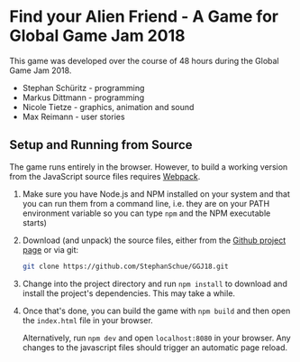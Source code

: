 # Find your Alien Friend - A Game for Global Game Jam 2018

This game was developed over the course of 48 hours during the Global Game Jam 2018.

*  Stephan Schüritz - programming
*  Markus Dittmann - programming
*  Nicole Tietze - graphics, animation and sound
*  Max Reimann - user stories

## Setup and Running from Source

The game runs entirely in the browser. However, to build a working version from the JavaScript source files requires [Webpack](https://webpack.js.org/).

1)  Make sure you have Node.js and NPM installed on your system and that you can run them from a command line, i.e. they are on your PATH environment variable so you can type `npm` and the NPM executable starts)

2)  Download (and unpack) the source files, either from the [Github project page](https://github.com/StephanSchue/GGJ18) or via git:

    ```bash
    git clone https://github.com/StephanSchue/GGJ18.git
    ```

3)  Change into the project directory and run `npm install` to download and install the project's dependencies. This may take a while.

4)  Once that's done, you can build the game with `npm build` and then open the `index.html` file in your browser.

    Alternatively, run `npm dev` and open `localhost:8080` in your browser. Any changes to the javascript files should trigger an automatic page reload.